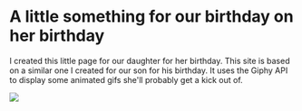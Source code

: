 # A little something for our birthday on her birthday

I created this little page for our daughter for her birthday. This site is based on a similar one I created for our son for his birthday. It uses the Giphy API to display some animated gifs she'll probably get a kick out of.

![](https://media.giphy.com/media/3oEduU2JjgQUGKyNvG/giphy.gif)